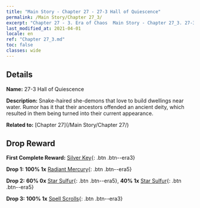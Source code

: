 ```yaml
---
title: "Main Story - Chapter 27 - 27-3 Hall of Quiescence"
permalink: /Main Story/Chapter 27_3/
excerpt: "Chapter 27 - 3. Era of Chaos  Main Story - Chapter 27_3. 27-3 Hall of Quiescence"
last_modified_at: 2021-04-01
locale: en
ref: "Chapter 27_3.md"
toc: false
classes: wide
---
```


## Details

 **Name:** 27-3 Hall of Quiescence

 **Description:** Snake-haired she-demons that love to build dwellings near water. Rumor has it that their ancestors offended an ancient deity, which resulted in them being turned into their current appearance.

 **Related to:** [Chapter 27](/Main Story/Chapter 27/)

## Drop Reward

 **First Complete Reward:** [Silver Key](/Items/con_693/){: .btn .btn--era3}

 **Drop 1:** **100% 1x** [Radiant Mercury](/Items/mat_98/){: .btn .btn--era5}

 **Drop 2:** **60% 0x** [Star Sulfur](/Items/mat_92/){: .btn .btn--era5}, **40% 1x** [Star Sulfur](/Items/mat_92/){: .btn .btn--era5}

 **Drop 3:** **100% 1x** [Spell Scrolls](/Items/con_694/){: .btn .btn--era3}

